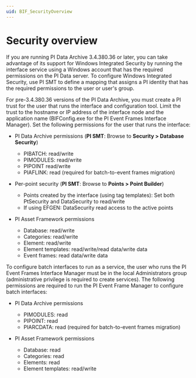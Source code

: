 ```yaml
---
uid: BIF_SecurityOverview
---
```


# Security overview

<!-- Static topic. No modifications usually required -->

If you are running PI Data Archive 3.4.380.36 or later, you can take advantage of its support for Windows Integrated Security by running the interface service using a Windows account that has the required permissions on the PI Data server. To configure Windows Integrated Security, use PI SMT to define a mapping that assigns a PI identity that has the required permissions to the user or user\'s group.

For pre-3.4.380.36 versions of the PI Data Archive, you must create a PI trust for the user that runs the interface and configuration tool. Limit the trust to the hostname or IP address of the interface node and the application name (BIFConfig.exe for the PI Event Frames Interface Manager). Set the following permissions for the user that runs the interface:

* PI Data Archive permissions (**PI SMT**: Browse to **Security > Database Security**)

  * PIBATCH: read/write                                
  * PIMODULES: read/write    
  * PIPOINT read/write 
  * PIAFLINK: read (required for batch-to-event frames migration)

* Per-point security (**PI SMT**: Browse to **Points > Point Builder**)

  * Points created by the interface (using tag templates): Set both PtSecurity and DataSecurity to read/write  
  * If using EFGEN: DataSecurity read access to the active points 

* PI Asset Framework permissions 

  * Database: read/write                    
  * Categories: read/write
  * Element: read/write
  * Element templates: read/write/read data/write data
  * Event frames: read data/write data

To configure batch interfaces to run as a service, the user who runs the PI Event Frames Interface Manager must be in the local Administrators group (administrative privilege is required to create services). The following permissions are required to run the PI Event Frame Manager to configure batch interfaces:

* PI Data Archive permissions

  * PIMODULES: read
  * PIPOINT: read
  * PIARCDATA: read (required for batch-to-event frames migration)

* PI Asset Framework permissions

  * Database: read 
  * Categories: read
  * Elements: read
  * Element templates: read/write
